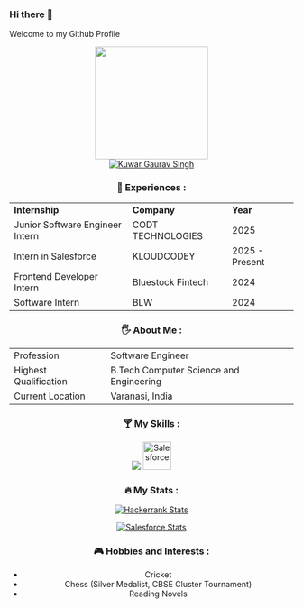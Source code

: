 ### Hi there 👋
Welcome to my Github Profile

<div align="center">
  <div id="header" align="center">
    <img src="https://media.giphy.com/media/RbDKaczqWovIugyJmW/giphy.gif" width="200"/>
  </div>

  <div id="badges" align="center">
    <a href="https://linkedin.com/in/kuwar-gaurav-singh-b54b54228/">
      <img src="https://img.shields.io/badge/LinkedIn-blue?style=for-the-badge&logo=linkedin&logoColor=white" alt="Kuwar Gaurav Singh"/>
    </a>
  </div>

  ### 🎨 Experiences :
  <table>
    <tr>
      <td><strong>Internship</strong></td>
      <td><strong>Company</strong></td>
      <td><strong>Year</strong></td>
    </tr>
    <tr>
      <td>Junior Software Engineer Intern</td>
      <td>CODT TECHNOLOGIES</td>
      <td>2025</td>
    </tr>
    <tr>
      <td>Intern in Salesforce</td>
      <td>KLOUDCODEY</td>
      <td>2025 - Present</td>
    </tr>
    <tr>
      <td>Frontend Developer Intern</td>
      <td>Bluestock Fintech</td>
      <td>2024</td>
    </tr>
    <tr>
      <td>Software Intern</td>
      <td>BLW</td>
      <td>2024</td>
    </tr>
  </table>

  ### 🖐 About Me :
  <table>
    <tr>
      <td>Profession</td>
      <td>Software Engineer</td>
    </tr>
    <tr>
      <td>Highest Qualification</td>
      <td>B.Tech Computer Science and Engineering</td>
    </tr>
    <tr>
      <td>Current Location</td>
      <td>Varanasi, India</td>
    </tr>
  </table>

  ### 🍸 My Skills :
  <p align="center">
<img src="https://skillicons.dev/icons?i=python,django,flask,androidstudio,mysql,c,html,css,bootstrap,figma,visualstudio,github" />
<img src="https://cdn.simpleicons.org/salesforce/blue" alt="Salesforce" width="50" height="50" />
  </p>

  ### :fire: My Stats :
  
  [![Hackerrank Stats](https://img.shields.io/badge/HackerRank-Profile-green?style=for-the-badge&logo=hackerrank)](https://www.hackerrank.com/profile/singhkuwargaurav)
  
  [![Salesforce Stats](https://img.shields.io/badge/Salesforce-Profile-blue?style=for-the-badge&logo=salesforce)](https://trailblazer.me/id/singhkuwargaurav)

  ### 🎮 Hobbies and Interests :
  - Cricket
  - Chess (Silver Medalist, CBSE Cluster Tournament)
  - Reading Novels
</div>
